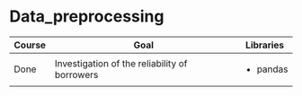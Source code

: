 # Data_preprocessing
Course | Goal | Libraries
------------- |---------------- | ---------------- 
Done | Investigation of the reliability of borrowers  | <ul><li>pandas</li>
